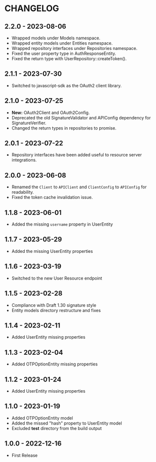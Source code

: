 # CHANGELOG

## 2.2.0 - 2023-08-06

* Wrapped models under Models namespace.
* Wrapped entity models under Entities namespace.
* Wrapped repository interfaces under Repositories namespace.
* Fixed the user property type in AuthResponseEntity.
* Fixed the return type with UserRepository::createToken().

## 2.1.1 - 2023-07-30

* Switched to javascript-sdk as the OAuth2 client library.

## 2.1.0 - 2023-07-25

* **New:** OAuth2Client and OAuth2Config.
* Deprecated the old SignatureValidator and APIConfig dependency for SignatureVerifier.
* Changed the return types in repositories to promise.

## 2.0.1 - 2023-07-22

* Repository interfaces have been added useful to resource server integrations. 

## 2.0.0 - 2023-06-08

* Renamed the `Client` to `APIClient` and `ClientConfig` to `APIConfig` for readability.
* Fixed the token cache invalidation issue.

## 1.1.8 - 2023-06-01

* Added the missing `username` property in UserEntity

## 1.1.7 - 2023-05-29

* Added the missing UserEntity properties

## 1.1.6 - 2023-03-19

* Switched to the new User Resource endpoint

## 1.1.5 - 2023-02-28

* Compliance with Draft 1.30 signature style
* Entity models directory restructure and fixes

## 1.1.4 - 2023-02-11

* Added UserEntity missing properties

## 1.1.3 - 2023-02-04

* Added OTPOptionEntity missing properties

## 1.1.2 - 2023-01-24

* Added UserEntity missing properties

## 1.1.0 - 2023-01-19

* Added OTPOptionEntity model
* Added the missed "hash" property to UserEntity model
* Excluded __test__ directory from the build output

## 1.0.0 - 2022-12-16

* First Release
